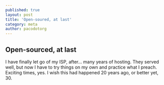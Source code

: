 ```yaml
---
published: true
layout: post
title: 'Open-soured, at last'
category: meta
author: pacodotorg
---
```

## Open-sourced, at last

I have finally let go of my ISP, after... many years of hosting. They served well, but now I have to try things on my own and practice what I preach. Exciting times, yes. I wish this had happened 20 years ago, or better yet, 30.
